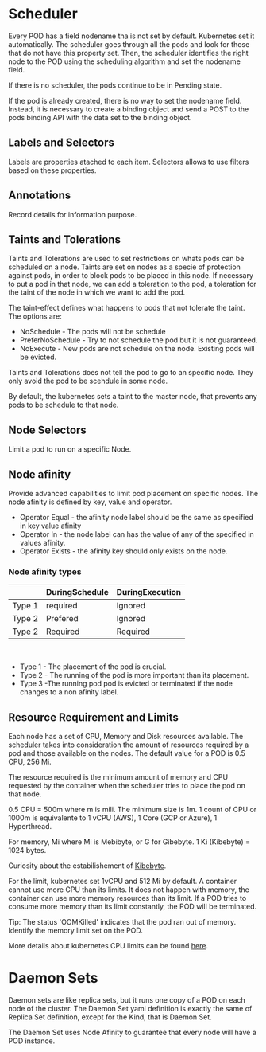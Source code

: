 # Scheduler

Every POD has a field nodename tha is not set by default. Kubernetes set it automatically. The scheduler goes through all the pods and look for those that do not have this property set. Then, the scheduler identifies the right node to the POD using the scheduling algorithm and set the nodename field. 

If there is no scheduler, the pods continue to be in Pending state. 

If the pod is already created, there is no way to set the nodename field. Instead, it is necessary to create a binding object and send a POST to the pods binding API with the data set to the binding object. 

## Labels and Selectors

Labels are properties atached to each item. Selectors allows to use filters based on these properties. 

## Annotations

Record details for information purpose.

## Taints and Tolerations

Taints and Tolerations are used to set restrictions on whats pods can be scheduled on a node. Taints are set on nodes as a specie of protection against pods, in order to block pods to be placed in this node. If necessary to put a pod in that node, we can add a toleration to the pod, a toleration for the taint of the node in which we want to add the pod. 

The taint-effect defines what happens to pods that not tolerate the taint. The options are:

* NoSchedule - The pods will not be schedule
* PreferNoSchedule - Try to not schedule the pod but it is not guaranteed.
* NoExecute - New pods are not schedule on the node. Existing pods will be evicted.

Taints and Tolerations does not tell the pod to go to an specific node. They only avoid the pod to be scehdule in some node. 

By default, the kubernetes sets a taint to the master node, that prevents any pods to be schedule to that node.

## Node Selectors

Limit a pod to run on a specific Node. 

## Node afinity

Provide advanced capabilities to limit pod placement on specific nodes. The node afinity is defined by key, value and operator. 

* Operator Equal - the afinity node label should be the same as specified in key value afinity
* Operator In - the node label can has the value of any of the specified in values afinity.
* Operator Exists - the afinity key should only exists on the node.

### Node afinity types

|        | DuringSchedule | DuringExecution |
|--------|----------------|-----------------|
| Type 1 | required       | Ignored         |
| Type 2 | Prefered       | Ignored         |
| Type 2 | Required       | Required        |

<br>

* Type 1 - The placement of the pod is crucial.
* Type 2 - The running of the pod is more important than its placement.
* Type 3 -The running pod pod is evicted or terminated if the node changes to a non afinity label. 

## Resource Requirement and Limits

Each node has a set of CPU, Memory and Disk resources available. The scheduler takes into consideration the amount of resources required by a pod and those available on the nodes. The default value for a POD is 0.5 CPU, 256 Mi. 

The resource required is the minimum amount of memory and CPU requested by the container when the scheduler tries to place the pod on that node.

0.5 CPU = 500m where m is mili. The minimum size is 1m. 1 count of CPU or 1000m is equivalente to 1 vCPU (AWS), 1 Core (GCP or Azure), 1 Hyperthread. 

For memory, Mi where Mi is Mebibyte, or G for Gibebyte. 1 Ki (Kibebyte) = 1024 bytes. 

Curiosity about the estabilishement of [Kibebyte](https://en.wikipedia.org/wiki/Kibibyte).

For the limit, kubernetes set 1vCPU and 512 Mi by default. A container cannot use more CPU than its limits. It does not happen with memory, the container can use more memory resources than its limit. If a POD tries to consume more memory than its limit constantly, the POD will be terminated. 

Tip: The status 'OOMKilled' indicates that the pod ran out of memory. Identify the memory limit set on the POD.

More details about kubernetes CPU limits can be found [here](https://medium.com/omio-engineering/cpu-limits-and-aggressive-throttling-in-kubernetes-c5b20bd8a718#:~:text=Kubernetes%20uses%20kernel%20throttling%20to,and%20it's%20easier%20to%20detect). 

# Daemon Sets

Daemon sets are like replica sets, but it runs one copy of a POD on each node of the cluster. The Daemon Set yaml definition is exactly the same of Replica Set definition, except for the Kind, that is Daemon Set. 

The Daemon Set uses Node Afinity to guarantee that every node will have a POD instance. 